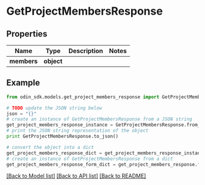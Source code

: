 # GetProjectMembersResponse


## Properties

Name | Type | Description | Notes
------------ | ------------- | ------------- | -------------
**members** | **object** |  | 

## Example

```python
from odin_sdk.models.get_project_members_response import GetProjectMembersResponse

# TODO update the JSON string below
json = "{}"
# create an instance of GetProjectMembersResponse from a JSON string
get_project_members_response_instance = GetProjectMembersResponse.from_json(json)
# print the JSON string representation of the object
print GetProjectMembersResponse.to_json()

# convert the object into a dict
get_project_members_response_dict = get_project_members_response_instance.to_dict()
# create an instance of GetProjectMembersResponse from a dict
get_project_members_response_form_dict = get_project_members_response.from_dict(get_project_members_response_dict)
```
[[Back to Model list]](../README.md#documentation-for-models) [[Back to API list]](../README.md#documentation-for-api-endpoints) [[Back to README]](../README.md)


